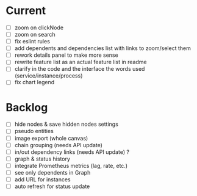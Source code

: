 # Current

* [ ] zoom on clickNode
* [ ] zoom on search
* [ ] fix eslint rules
* [ ] add dependents and dependencies list with links to zoom/select them
* [ ] rework details panel to make more sense
* [ ] rewrite feature list as an actual feature list in readme
* [ ] clarify in the code and the interface the words used (service/instance/process)
* [ ] fix chart legend

# Backlog
* [ ] hide nodes & save hidden nodes settings
* [ ] pseudo entities
* [ ] image export (whole canvas)
* [ ] chain grouping (needs API update)
* [ ] in/out dependency links (needs API update) ?
* [ ] graph & status history
* [ ] integrate Prometheus metrics (lag, rate, etc.)
* [ ] see only dependents in Graph
* [ ] add URL for instances
* [ ] auto refresh for status update
